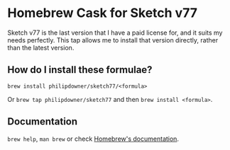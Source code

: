 # Homebrew Cask for Sketch v77

Sketch v77 is the last version that I have a paid license for, and it suits my needs perfectly. This tap allows me to install that version directly, rather than the latest version.

## How do I install these formulae?

`brew install philipdowner/sketch77/<formula>`

Or `brew tap philipdowner/sketch77` and then `brew install <formula>`.

## Documentation

`brew help`, `man brew` or check [Homebrew's documentation](https://docs.brew.sh).